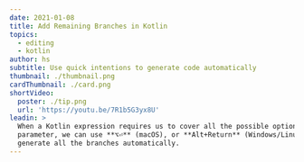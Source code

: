 ```yaml
---
date: 2021-01-08
title: Add Remaining Branches in Kotlin
topics:
  - editing
  - kotlin
author: hs
subtitle: Use quick intentions to generate code automatically
thumbnail: ./thumbnail.png
cardThumbnail: ./card.png
shortVideo:
  poster: ./tip.png
  url: 'https://youtu.be/7R1b5G3yx8U'
leadin: >
  When a Kotlin expression requires us to cover all the possible options for a
  parameter, we can use **⌥⏎** (macOS), or **Alt+Return** (Windows/Linux), to
  generate all the branches automatically.
---
```


